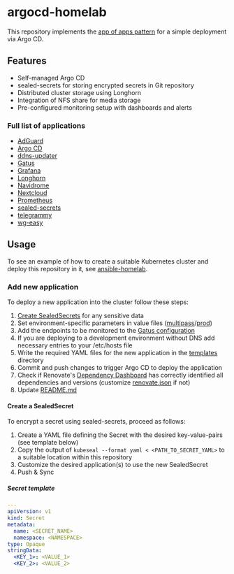 # argocd-homelab

This repository implements the [app of apps pattern](https://argo-cd.readthedocs.io/en/stable/operator-manual/cluster-bootstrapping/#app-of-apps-pattern)
for a simple deployment via Argo CD.

## Features

- Self-managed Argo CD
- sealed-secrets for storing encrypted secrets in Git repository
- Distributed cluster storage using Longhorn
- Integration of NFS share for media storage
- Pre-configured monitoring setup with dashboards and alerts

### Full list of applications

- [AdGuard](https://adguard.com/de/adguard-home/overview.html)
- [Argo CD](https://argoproj.github.io/cd/)
- [ddns-updater](https://github.com/qdm12/ddns-updater)
- [Gatus](https://gatus.io/)
- [Grafana](https://grafana.com/)
- [Longhorn](https://longhorn.io/)
- [Navidrome](https://www.navidrome.org/)
- [Nextcloud](https://nextcloud.com/)
- [Prometheus](https://prometheus.io/)
- [sealed-secrets](https://github.com/bitnami-labs/sealed-secrets)
- [telegrammy](https://github.com/kymzky/telegrammy)
- [wg-easy](https://github.com/wg-easy/wg-easy)

## Usage

To see an example of how to create a suitable Kubernetes cluster and deploy
this repository in it, see [ansible-homelab](https://github.com/kymzky/ansible-homelab).

### Add new application

To deploy a new application into the cluster follow these steps:

1. [Create SealedSecrets](#create-a-sealedsecret) for any sensitive data
2. Set environment-specific parameters in value files ([multipass](./apps/values-multipass.yaml)/[prod](./apps/values-prod.yaml))
3. Add the endpoints to be monitored to the [Gatus configuration](./apps/templates/gatus.yaml)
4. If you are deploying to a development environment without DNS add necessary
   entries to your /etc/hosts file
5. Write the required YAML files for the new application in the [templates](./apps/templates/)
   directory
6. Commit and push changes to trigger Argo CD to deploy the application
7. Check if Renovate's [Dependency Dashboard](https://github.com/kymzky/argocd-homelab/issues/2)
   has correctly identified all dependencies and versions (customize [renovate.json](./renovate.json)
   if not)
8. Update [README.md](./README.md)

#### Create a SealedSecret

To encrypt a secret using sealed-secrets, proceed as follows:

1. Create a YAML file defining the Secret with the desired key-value-pairs (see
   template below)
2. Copy the output of `kubeseal --format yaml < <PATH_TO_SECRET_YAML>` to a
   suitable location within this repository
3. Customize the desired application(s) to use the new SealedSecret
4. Push & Sync

##### Secret template

```yaml
---
apiVersion: v1
kind: Secret
metadata:
  name: <SECRET_NAME>
  namespace: <NAMESPACE>
type: Opaque
stringData:
  <KEY_1>: <VALUE_1>
  <KEY_2>: <VALUE_2>
```
